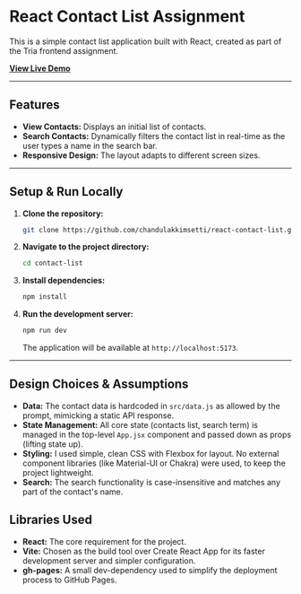 # React Contact List Assignment

This is a simple contact list application built with React, created as part of the Tria frontend assignment.

**[View Live Demo](https://chandulakkimsetti.github.io/react-contact-list/)**

---

## Features

* **View Contacts:** Displays an initial list of contacts.
* **Search Contacts:** Dynamically filters the contact list in real-time as the user types a name in the search bar.
* **Responsive Design:** The layout adapts to different screen sizes.

---

## Setup & Run Locally

1.  **Clone the repository:**
    ```bash
    git clone https://github.com/chandulakkimsetti/react-contact-list.git
    ```

2.  **Navigate to the project directory:**
    ```bash
    cd contact-list
    ```

3.  **Install dependencies:**
    ```bash
    npm install
    ```

4.  **Run the development server:**
    ```bash
    npm run dev
    ```
    The application will be available at `http://localhost:5173`.

---

## Design Choices & Assumptions

* **Data:** The contact data is hardcoded in `src/data.js` as allowed by the prompt, mimicking a static API response.
* **State Management:** All core state (contacts list, search term) is managed in the top-level `App.jsx` component and passed down as props (lifting state up).
* **Styling:** I used simple, clean CSS with Flexbox for layout. No external component libraries (like Material-UI or Chakra) were used, to keep the project lightweight.
* **Search:** The search functionality is case-insensitive and matches any part of the contact's name.

## Libraries Used

* **React:** The core requirement for the project.
* **Vite:** Chosen as the build tool over Create React App for its faster development server and simpler configuration.
* **gh-pages:** A small dev-dependency used to simplify the deployment process to GitHub Pages.
